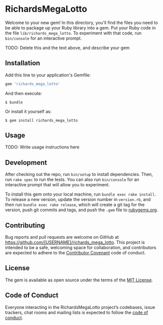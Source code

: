 # RichardsMegaLotto

Welcome to your new gem! In this directory, you'll find the files you need to be able to package up your Ruby library into a gem. Put your Ruby code in the file `lib/richards_mega_lotto`. To experiment with that code, run `bin/console` for an interactive prompt.

TODO: Delete this and the text above, and describe your gem

## Installation

Add this line to your application's Gemfile:

```ruby
gem 'richards_mega_lotto'
```

And then execute:

    $ bundle

Or install it yourself as:

    $ gem install richards_mega_lotto

## Usage

TODO: Write usage instructions here

## Development

After checking out the repo, run `bin/setup` to install dependencies. Then, run `rake spec` to run the tests. You can also run `bin/console` for an interactive prompt that will allow you to experiment.

To install this gem onto your local machine, run `bundle exec rake install`. To release a new version, update the version number in `version.rb`, and then run `bundle exec rake release`, which will create a git tag for the version, push git commits and tags, and push the `.gem` file to [rubygems.org](https://rubygems.org).

## Contributing

Bug reports and pull requests are welcome on GitHub at https://github.com/[USERNAME]/richards_mega_lotto. This project is intended to be a safe, welcoming space for collaboration, and contributors are expected to adhere to the [Contributor Covenant](http://contributor-covenant.org) code of conduct.

## License

The gem is available as open source under the terms of the [MIT License](https://opensource.org/licenses/MIT).

## Code of Conduct

Everyone interacting in the RichardsMegaLotto project’s codebases, issue trackers, chat rooms and mailing lists is expected to follow the [code of conduct](https://github.com/[USERNAME]/richards_mega_lotto/blob/master/CODE_OF_CONDUCT.md).
